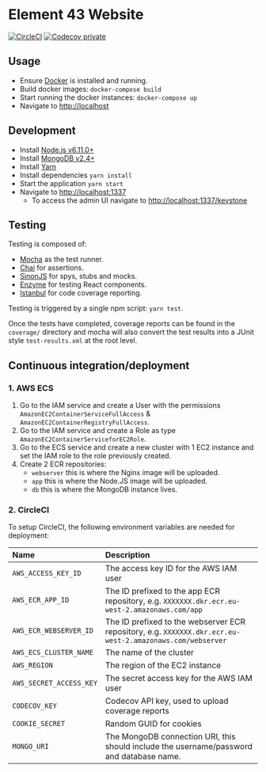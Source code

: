 # Element 43 Website

[![CircleCI](https://circleci.com/gh/kieranroneill/element-43-website/tree/master.svg?style=shield&circle-token=0021905716662964e22a628a542aa1067666b16b)](https://circleci.com/gh/kieranroneill/element-43-website/tree/master)  [![Codecov private](https://img.shields.io/codecov/c/token/VTbUoel0V2/github/kieranroneill/element-43-website/master.svg?style=flat-square)](https://codecov.io/gh/kieranroneill/element-43-website)

## Usage

* Ensure [Docker](https://www.docker.com/community-edition#/download) is installed and running.
* Build docker images: `docker-compose build`
* Start running the docker instances: `docker-compose up`
* Navigate to [http://localhost](http://localhost)

## Development

* Install [Node.js v6.11.0+](https://nodejs.org/en/)
* Install [MongoDB v2.4+](http://www.mongodb.org/downloads)
* Install [Yarn](https://yarnpkg.com/lang/en/docs/install)
* Install dependencies `yarn install`
* Start the application `yarn start`
* Navigate to [http://localhost:1337](http://localhost:1337)
    * To access the admin UI navigate to [http://localhost:1337/keystone](http://localhost:1337/keystone)

## Testing

Testing is composed of:
* [Mocha](https://mochajs.org/) as the test runner.
* [Chai](http://chaijs.com/) for assertions.
* [SinonJS](http://sinonjs.org/) for spys, stubs and mocks.
* [Enzyme](https://github.com/airbnb/enzyme) for testing React components.
* [Istanbul](https://github.com/gotwarlost/istanbul) for code coverage reporting.

Testing is triggered by a single npm script: `yarn test`.

Once the tests have completed, coverage reports can be found in the `coverage/` directory and mocha will also convert the test results into a JUnit style `test-results.xml` at the root level.

## Continuous integration/deployment

### 1. AWS ECS

1. Go to the IAM service and create a User with the permissions `AmazonEC2ContainerServiceFullAccess` & `AmazonEC2ContainerRegistryFullAccess`.
2. Go to the IAM service and create a Role as type `AmazonEC2ContainerServiceforEC2Role`.
3. Go to the ECS service and create a new cluster with 1 EC2 instance and set the IAM role to the role previously created.
2. Create 2 ECR repositories:
    * `webserver` this is where the Nginx image will be uploaded.
    * `app` this is where the Node.JS image will be uploaded.
    * `db` this is where the MongoDB instance lives.

### 2. CircleCI

To setup CircleCI, the following environment variables are needed for deployment:

| Name | Description |
| :--- | :--- |
| `AWS_ACCESS_KEY_ID` | The access key ID for the AWS IAM user |
| `AWS_ECR_APP_ID` | The ID prefixed to the app ECR repository, e.g. `XXXXXXX.dkr.ecr.eu-west-2.amazonaws.com/app` |
| `AWS_ECR_WEBSERVER_ID` | The ID prefixed to the webserver ECR repository, e.g. `XXXXXXX.dkr.ecr.eu-west-2.amazonaws.com/webserver` |
| `AWS_ECS_CLUSTER_NAME` | The name of the cluster |
| `AWS_REGION` | The region of the EC2 instance |
| `AWS_SECRET_ACCESS_KEY` | The secret access key for the AWS IAM user |
| `CODECOV_KEY` | Codecov API key, used to upload coverage reports |
| `COOKIE_SECRET` | Random GUID for cookies |
| `MONGO_URI` | The MongoDB connection URI, this should include the username/password and database name. |
